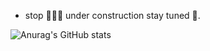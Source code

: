 - stop 👷🏾‍♂ under construction stay tuned 🚧.

![Anurag's GitHub stats](https://github-readme-stats.vercel.app/api?username=rodrigo1408&show=reviews,discussions_started,discussions_answered,prs_merged,prs_merged_percentage)
